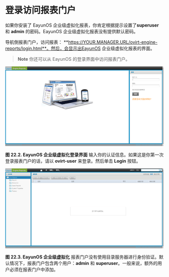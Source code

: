 # 登录访问报表门户

如果你安装了 EayunOS 企业级虚拟化报表，你肯定根据提示设置了**superuser** 和 **admin** 的密码。EayunOS 企业级虚拟化报表没有提供默认密码。

导航倒报表门户，访问报表：
**https://YOUR.MANAGER.URL/ovirt-engine-reports/login.html**。然后，会显示出EayunOS 企业级虚拟化报表的界面。

> **Note**
> 你还可以从 EayunOS 的登录界面中访问报表门户。

![landingPage](../images/EayunOS_landingPage.png)

**图 22.2. EayunOS 企业级虚拟化登录界面**
输入你的认证信息。如果这是你第一次登录报表门户的话，请以 **ovirt-user** 来登录。然后单击 **Login** 按钮。

![mainScreen](../images/EayunOS_mainScreen.png)

**图 22.3. EayunOS 企业级虚拟化**
报表门户没有使用目录服务器进行身份验证。默认情况下，报表门户包含两个用户：**admin** 和 **superuser**。一般来说，额外的用户必须在报表门户中添加。

